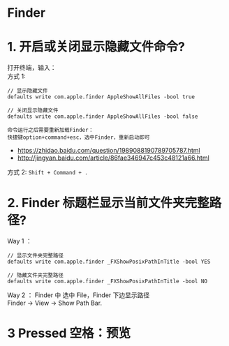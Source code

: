 # Finder

# 1. 开启或关闭显示隐藏文件命令?

打开终端，输入：  
方式 1:

```
// 显示隐藏文件
defaults write com.apple.finder AppleShowAllFiles -bool true

// 关闭显示隐藏文件
defaults write com.apple.finder AppleShowAllFiles -bool false

命令运行之后需要重新加载Finder：
快捷键option+command+esc，选中Finder，重新启动即可
```

- https://zhidao.baidu.com/question/1989088190789705787.html
- http://jingyan.baidu.com/article/86fae346947c453c48121a66.html

方式 2:
`Shift + Command + .`

# 2. Finder 标题栏显示当前文件夹完整路径?

Way 1 ：

```
// 显示文件夹完整路径
defaults write com.apple.finder _FXShowPosixPathInTitle -bool YES

// 隐藏文件夹完整路径
defaults write com.apple.finder _FXShowPosixPathInTitle -bool NO
```

Way 2 ：
Finder 中 选中 File，Finder 下边显示路径  
Finder -> View -> Show Path Bar.

# 3 Pressed 空格：预览
